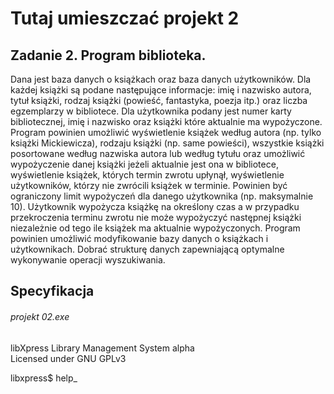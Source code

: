 # Tutaj umieszczać projekt 2

## Zadanie 2. Program biblioteka.  
Dana jest baza danych o książkach oraz baza danych użytkowników. 
Dla każdej książki są podane następujące informacje: imię i nazwisko autora, tytuł książki, rodzaj książki (powieść, fantastyka, poezja itp.) oraz liczba egzemplarzy w bibliotece. 
Dla użytkownika podany jest numer karty bibliotecznej, imię i nazwisko oraz książki które aktualnie ma wypożyczone. 
Program powinien umożliwić wyświetlenie książek według autora (np. tylko książki Mickiewicza), rodzaju książki (np. same powieści), wszystkie książki posortowane według nazwiska autora lub według tytułu oraz umożliwić wypożyczenie danej książki jeżeli aktualnie jest ona w bibliotece, wyświetlenie książek, których termin zwrotu upłynął, wyświetlenie użytkowników, którzy nie zwrócili książek w terminie. 
Powinien być ograniczony limit wypożyczeń dla danego użytkownika (np. maksymalnie 10). 
Użytkownik wypożycza książkę na określony czas a w przypadku przekroczenia terminu zwrotu nie może wypożyczyć następnej książki niezależnie od tego ile książek ma aktualnie wypożyczonych. 
Program powinien umożliwić modyfikowanie bazy danych o książkach i użytkownikach. 
Dobrać strukturę danych zapewniającą optymalne wykonywanie operacji wyszukiwania.

## Specyfikacja  
###### projekt 02.exe
libXpress Library Management System alpha  
Licensed under GNU GPLv3  

libxpress$ help_